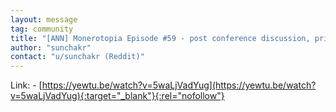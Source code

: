```yaml
---
layout: message
tag: community
title: "[ANN] Monerotopia Episode #59 - post conference discussion, price report, special guests"
author: "sunchakr"	
contact: "u/sunchakr (Reddit)"
---
```


Link: - [https://yewtu.be/watch?v=5waLjVadYug](https://yewtu.be/watch?v=5waLjVadYug){:target="_blank"}{:rel="nofollow"}

